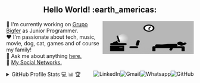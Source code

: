 <h2 align="center">Hello World! :earth_americas:</h2>

<a href="#">
    <img src="https://github.com/lucasrmagalhaes/lucasrmagalhaes/blob/master/assets/days.gif" title="day++" width="245px" height="88" align="right" alt="Routine">
</a>

:department_store: I'm currently working on <a href="http://www.grupobigfer.com.br/">Grupo Bigfer</a> as Junior Programmer.
<br />
:heart: I'm passionate about tech, music, movie, dog, cat, games and of course my family!
<br />
:speech_balloon: Ask me about anything <a href="https://github.com/lucasrmagalhaes/lucasrmagalhaes/issues">here.</a>
<br />
:link: <a href="https://linktr.ee/lucasrmagalhaes">My Social Networks.</a>

<a href="https://github.com/lucasrmagalhaes">
    <img src="https://img.shields.io/github/followers/lucasrmagalhaes?label=follow&style=social" height="22" title="Follow me" align="right" alt="GitHub">
</a>

<a href="https://api.whatsapp.com/send?phone=5551986114520">
    <img src="https://img.shields.io/badge/-Whatsapp-4CA143?style=flat&labelColor=4CA143&logo=whatsapp&logoColor=white" title="Text me" align="right" alt="Whatsapp">
</a>

<a href="mailto:lucasdarosa.ti@gmail.com">
    <img src="https://img.shields.io/badge/-Gmail-c14438?style=flat&logo=Gmail&logoColor=white" title="Send me an email" align="right" alt="Gmail">
</a>

<a href="https://www.linkedin.com/in/lucasrmagalhaes/">
    <img src="https://img.shields.io/badge/-LinkedIn-blue?style=flat&logo=Linkedin&logoColor=white" title="My Social Network" align="right" alt="LinkedIn">
</a>

<details>
    <summary align="left">GitHub Profile Stats 💻 📊 🏆</summary>
    <img 
         src="https://github-readme-stats.vercel.app/api/top-langs/?username=lucasrmagalhaes&langs_count=8&layout=compact&theme=gruvbox" 
         align="left" 
         width="365px" 
         height="210" 
    /> 
    <img 
         src="https://github-readme-stats.vercel.app/api?username=lucasrmagalhaes&show_icons=true&theme=gruvbox" 
         width="465px" 
         height="210" 
    />
    <img 
         src="https://github-profile-trophy.vercel.app/?username=lucasrmagalhaes&column=7&theme=gruvbox&no-frame=true" 
         width="1200px" 
    /> 
</details>

